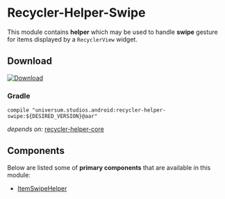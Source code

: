 Recycler-Helper-Swipe
===============

This module contains **helper** which may be used to handle **swipe** gesture for items displayed by
a `RecyclerView` widget.

## Download ##
[![Download](https://api.bintray.com/packages/universum-studios/android/universum.studios.android%3Arecycler/images/download.svg)](https://bintray.com/universum-studios/android/universum.studios.android%3Arecycler/_latestVersion)

### Gradle ###

    compile "universum.studios.android:recycler-helper-swipe:${DESIRED_VERSION}@aar"

_depends on:_
[recycler-helper-core](https://github.com/universum-studios/android_recycler/tree/master/library-helper-core)

## Components ##

Below are listed some of **primary components** that are available in this module:

- [ItemSwipeHelper](https://github.com/universum-studios/android_recycler/tree/master/library-helper-swipe/src/main/java/universum/studios/android/recycler/helper/ItemSwipeHelper.java)
